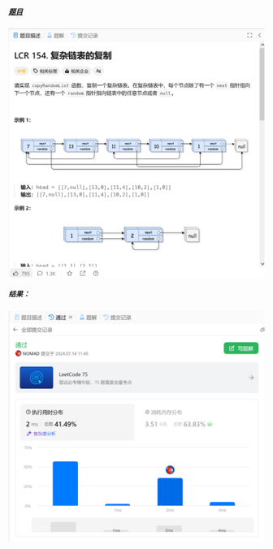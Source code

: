##### [题目](https://leetcode.cn/problems/fu-za-lian-biao-de-fu-zhi-lcof/description/)
![pic](img.png)
##### 结果：
![pic](result.png)
